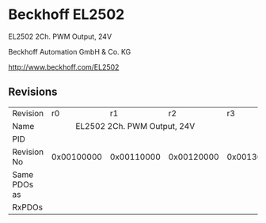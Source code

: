# Beckhoff EL2502

EL2502 2Ch. PWM Output, 24V

Beckhoff Automation GmbH & Co. KG

http://www.beckhoff.com/EL2502

## Revisions
<table>
<tr>
<td>Revision</td>
<td>r0</td>
<td>r1</td>
<td>r2</td>
<td>r3</td>
<td>r4</td>
<td>r5</td>
<td>r6</td>
<td>r7</td>
<td>r8</td>
<td>r9</td>
<td>r10</td>
</tr>
<tr>
<td>Name</td>
<td colspan=3 align="center">EL2502 2Ch. PWM Output, 24V</td>
<td colspan=8 align="center">EL2502 2Ch. PWM output, 24V</td>
</tr>
<tr>
<td>PID</td>
<td colspan=11 align="center">0x09c63052</td>
</tr>
<tr>
<td>Revision No</td>
<td>0x00100000</td>
<td>0x00110000</td>
<td>0x00120000</td>
<td>0x00130000</td>
<td>0x00140000</td>
<td>0x00150000</td>
<td>0x00160000</td>
<td>0x00170000</td>
<td>0x00180000</td>
<td>0x00190000</td>
<td>0x001a0000</td>
</tr>
<tr>
<td>Same PDOs as</td>
<td colspan=5 align="center"></td>
<td colspan=3 align="center"><a href="EJ2502.md">EJ2502 r7</a></td>
<td></td>
<td colspan=2 align="center"><a href="EJ2502.md">EJ2502 r8</a><br/><a href="EL2502-0005.md">EL2502-0005 r0</a></td>
</tr>
<tr>
<td>RxPDOs</td>
<td colspan=11 align="left"></td>
</tr>
</table>
